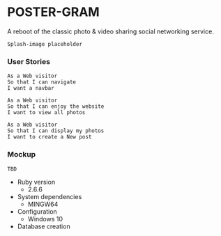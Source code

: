 # POSTER-GRAM
A reboot of the classic photo & video sharing social networking service.  

`Splash-image placeholder`

### User Stories
```
As a Web visitor
So that I can navigate
I want a navbar

As a Web visitor
So that I can enjoy the website
I want to view all photos

As a Web visitor
So that I can display my photos
I want to create a New post
```

### Mockup
`TBD`

* Ruby version
    - 2.6.6
* System dependencies
    - MINGW64
* Configuration
    - Windows 10
* Database creation

